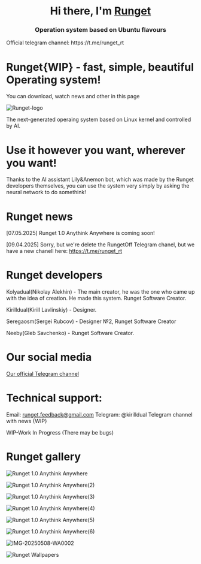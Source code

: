 <h1 align="center">Hi there, I'm <a href="https://t.me/runget_rt" target="_blank">Runget</a>
<h3 align="center">Operation system based on Ubuntu flavours</h3>
  Official telegram channel:
    https://t.me/runget_rt

# Runget{WIP} - fast, simple, beautiful Operating system!
You can download, watch news and other in this page

![Runget-logo](https://github.com/user-attachments/assets/dffc803c-7fcd-4e9d-95ad-b87c157f74d4)

The next-generated operaing system based on Linux kernel and controlled by AI. 

# Use it however you want, wherever you want!
Thanks to the AI assistant Lily&Anemon bot, which was made by the Runget developers themselves, you can use the system very simply by asking the neural network to do somethink!

# Runget news

[07.05.2025] Runget 1.0 Anythink Anywhere is coming soon!

[09.04.2025] Sorry, but we're delete the RungetOff Telegram chanel, but we have a new chanell here: https://t.me/runget_rt

# Runget developers

Kolyadual(Nikolay Alekhin) - The main creator, he was the one who came up with the idea of ​​creation. He made this system. Runget Software Creator.

Kirilldual(Kirill Lavlinskiy) - Designer.

Seregaosm(Sergei Rubcov) - Designer №2, Runget Software Creator

Neeby(Gleb Savchenko) - Runget Software Creator.

# Our social media
<a href="https://t.me/runget_rt">Our official Telegram channel</a>

# Technical support:
Email: runget.feedback@gmail.com
Telegram: @kirilldual
Telegram channel with news {WIP}

WIP-Work In Progress (There may be bugs)

# Runget gallery

![Runget 1.0 Anythink Anywhere](https://github.com/user-attachments/assets/7296ed95-d2d0-4693-8b65-a0193eaeb880)

![Runget 1.0 Anythink Anywhere(2)](https://github.com/user-attachments/assets/8daac9e6-442a-45ea-a9c8-a8da8293cdbf)

![Runget 1.0 Anythink Anywhere(3)](https://github.com/user-attachments/assets/cd00d85f-887d-4c61-bf02-9cbaf823eeac)

![Runget 1.0 Anythink Anywhere(4)](https://github.com/user-attachments/assets/fc973a90-011e-40a7-a548-d1cc392e798e)

![Runget 1.0 Anythink Anywhere(5)](https://github.com/user-attachments/assets/0b5a2fa2-f7ac-40c8-bc46-1481568e4842)

![Runget 1.0 Anythink Anywhere(6)](https://github.com/user-attachments/assets/b4306b28-e013-4e0e-9e30-1292b8f6f876)

![IMG-20250508-WA0002](https://github.com/user-attachments/assets/ca25da02-9359-47bf-893d-fb24757d66d8)


![Runget Wallpapers](https://github.com/user-attachments/assets/e22b9726-2ed9-4828-9b2e-2d35161a1590)
